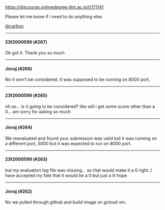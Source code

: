 https://discourse.onlinedegree.iitm.ac.in/t/171141

Please let me know if i need to do anything else.</p>
<p><a class="mention" href="/u/carlton">@carlton</a></p><hr>

<h4>23f2000599 (#267)</h4>
<p>Ok got it. Thank you so much </p><hr>

<h4>Jivraj (#266)</h4>
<p>No it won’t be considered. It was supposed to be running on 8000 port.</p><hr>

<h4>23f2000599 (#265)</h4>
<p>oh so… is it going to be considered? like will i get some score other than a 0… am sorry for asking so much</p><hr>

<h4>Jivraj (#264)</h4>
<p>We reevaluated and found your submission was valid but it was running on a different port, 5000 but it was expected to run on 8000 port.</p><hr>

<h4>23f2000599 (#263)</h4>
<p>but my evaluation log file was missing… so that would make it a 0 right..I have accepted my fate that it would be a 0 but just a lil hope </p><hr>

<h4>Jivraj (#262)</h4>
<p>No we pulled through github and build image on gcloud vm.